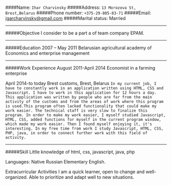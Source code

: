 ####Name: `Ihar Charvinsky`
#####Address:	 `13 Morozova St, Brest,Belarus`
#####Phone number:	`+375-29-805-83-71`
#####Email:	igarcharvinsky@gmail.com
#####Marital status: Married
_____
#####Objective
I consider to be a part a of team company EPAM.

___
#####Education
2007 – May 2011
Belarusian agricultural academy of Economics and enterprise management
___
#####Work Experience
August 2011-April 2014
Economist in a farming enterprise


April 2014-to today
Brest customs, Brest, Belarus
`In my current job, I have to constantly work in an application written using HTML, CSS and Javascript. I have to work in this application for 12 hours a day. This application was written by people who are far from the main activity of the customs and from the areas of work where this program is used.This program often lacked functionality that could make my work easier. The technical staff is very slow to finalize this program. In order to make my work easier, I myself studied Javascript, HTML, CSS, added functions for myself in the current program window, which made my work easier. Then I found myself enjoying it, it's interesting. In my free time from work I study Javascript, HTML, CSS, PHP, java, in order to connect further work with this field of activity.`
___
#####Skill
 Little knowledge of html, css, javascript, java, php

Languages:
Native Russian
Elementary English.

Extracurricular Activities
I am а quick learner, open to change and well-organized. Able to prioritize and adapt well to new situations.


